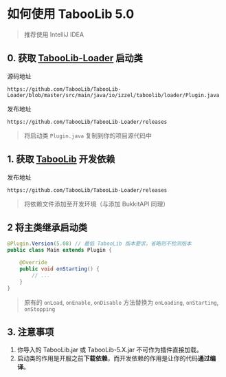 # 如何使用 TabooLib 5.0
> 推荐使用 IntelliJ IDEA

## 0. 获取 [TabooLib-Loader](https://github.com/TabooLib/TabooLib-Loader/releases) 启动类

源码地址
```
https://github.com/TabooLib/TabooLib-Loader/blob/master/src/main/java/io/izzel/taboolib/loader/Plugin.java
```
发布地址
```
https://github.com/TabooLib/TabooLib-Loader/releases
```
> 将启动类 `Plugin.java` 复制到你的项目源代码中

## 1. 获取 [TabooLib](https://github.com/TabooLib/TabooLib-Loader/releases) 开发依赖

发布地址
```
https://github.com/TabooLib/TabooLib-Loader/releases
```
> 将依赖文件添加至开发环境（与添加 BukkitAPI 同理）

## 2 将主类继承启动类

```java
@Plugin.Version(5.08) // 最低 TabooLib 版本要求，省略则不检测版本
public class Main extends Plugin {

    @Override
    public void onStarting() {
        // ...
    }
}
```

> 原有的 `onLoad`, `onEnable`, `onDisable` 方法替换为 `onLoading`, `onStarting`, `onStopping`

## 3. 注意事项

1. 你导入的 TabooLib.jar 或 TabooLib-5.X.jar 不可作为插件直接加载。
2. 启动类的作用是开服之前**下载依赖**，而开发依赖的作用是让你的代码**通过编译**。
